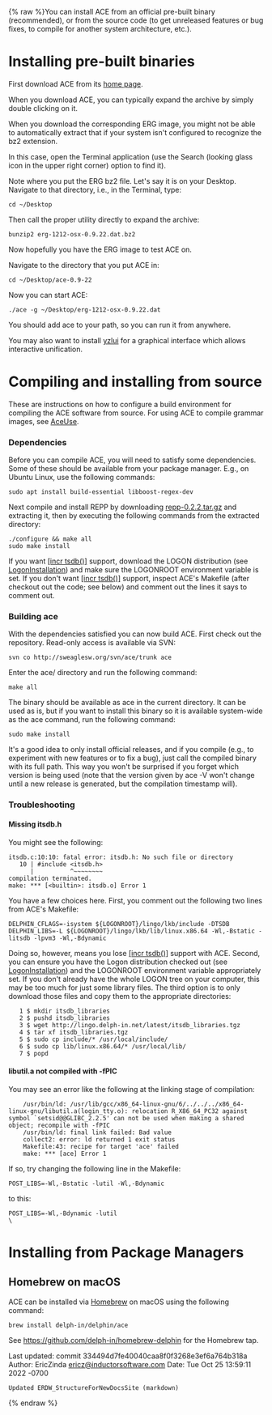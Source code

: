 {% raw %}You can install ACE from an official pre-built binary (recommended), or
from the source code (to get unreleased features or bug fixes, to
compile for another system architecture, etc.).

# Installing pre-built binaries

First download ACE from its [home
page](http://sweaglesw.org/linguistics/ace/).

When you download ACE, you can typically expand the archive by simply
double clicking on it.

When you download the corresponding ERG image, you might not be able to
automatically extract that if your system isn't configured to recognize
the bz2 extension.

In this case, open the Terminal application (use the Search (looking
glass icon in the upper right corner) option to find it).

Note where you put the ERG bz2 file. Let's say it is on your Desktop.
Navigate to that directory, i.e., in the Terminal, type:

    cd ~/Desktop

Then call the proper utility directly to expand the archive:

    bunzip2 erg-1212-osx-0.9.22.dat.bz2

Now hopefully you have the ERG image to test ACE on.

Navigate to the directory that you put ACE in:

    cd ~/Desktop/ace-0.9-22

Now you can start ACE:

    ./ace -g ~/Desktop/erg-1212-osx-0.9.22.dat

You should add ace to your path, so you can run it from anywhere.

You may also want to install [yzlui](../AceLui) for a graphical interface
which allows interactive unification.

# Compiling and installing from source

These are instructions on how to configure a build environment for
compiling the ACE software from source. For using ACE to compile grammar
images, see [AceUse](../AceUse).

### Dependencies

Before you can compile ACE, you will need to satisfy some dependencies.
Some of these should be available from your package manager. E.g., on
Ubuntu Linux, use the following commands:

    sudo apt install build-essential libboost-regex-dev

Next compile and install REPP by downloading
[repp-0.2.2.tar.gz](http://sweaglesw.com/linguistics/repp-0.2.2.tar.gz)
and extracting it, then by executing the following commands from the
extracted directory:

    ./configure && make all
    sudo make install

If you want [\[incr tsdb()\]](http://www.delph-in.net/itsdb) support,
download the LOGON distribution (see
[LogonInstallation](../LogonInstallation)) and make sure the LOGONROOT
environment variable is set. If you don't want [\[incr
tsdb()\]](http://www.delph-in.net/itsdb) support, inspect ACE's Makefile
(after checkout out the code; see below) and comment out the lines it
says to comment out.

### Building ace

With the dependencies satisfied you can now build ACE. First check out
the repository. Read-only access is available via SVN:

    svn co http://sweaglesw.org/svn/ace/trunk ace

Enter the ace/ directory and run the following command:

    make all

The binary should be available as ace in the current directory. It can
be used as is, but if you want to install this binary so it is available
system-wide as the ace command, run the following command:

    sudo make install

It's a good idea to only install official releases, and if you compile
(e.g., to experiment with new features or to fix a bug), just call the
compiled binary with its full path. This way you won't be surprised if
you forget which version is being used (note that the version given by
ace -V won't change until a new release is generated, but the
compilation timestamp will).

### Troubleshooting

#### Missing itsdb.h

You might see the following:

    itsdb.c:10:10: fatal error: itsdb.h: No such file or directory
       10 | #include <itsdb.h>
          |          ^~~~~~~~~
    compilation terminated.
    make: *** [<builtin>: itsdb.o] Error 1

You have a few choices here. First, you comment out the following two
lines from ACE's Makefile:

    DELPHIN_CFLAGS=-isystem ${LOGONROOT}/lingo/lkb/include -DTSDB
    DELPHIN_LIBS=-L ${LOGONROOT}/lingo/lkb/lib/linux.x86.64 -Wl,-Bstatic -litsdb -lpvm3 -Wl,-Bdynamic

Doing so, however, means you lose [\[incr
tsdb()\]](http://www.delph-in.net/itsdb) support with ACE. Second, you
can ensure you have the Logon distribution checked out (see
[LogonInstallation](../LogonInstallation)) and the LOGONROOT environment
variable appropriately set. If you don't already have the whole LOGON
tree on your computer, this may be too much for just some library files.
The third option is to only download those files and copy them to the
appropriate directories:

```
   1 $ mkdir itsdb_libraries
   2 $ pushd itsdb_libraries
   3 $ wget http://lingo.delph-in.net/latest/itsdb_libraries.tgz
   4 $ tar xf itsdb_libraries.tgz
   5 $ sudo cp include/* /usr/local/include/
   6 $ sudo cp lib/linux.x86.64/* /usr/local/lib/
   7 $ popd
```

#### libutil.a not compiled with -fPIC

You may see an error like the following at the linking stage of
compilation:

        /usr/bin/ld: /usr/lib/gcc/x86_64-linux-gnu/6/../../../x86_64-linux-gnu/libutil.a(login_tty.o): relocation R_X86_64_PC32 against symbol `setsid@@GLIBC_2.2.5' can not be used when making a shared object; recompile with -fPIC
        /usr/bin/ld: final link failed: Bad value
        collect2: error: ld returned 1 exit status
        Makefile:43: recipe for target 'ace' failed
        make: *** [ace] Error 1

If so, try changing the following line in the Makefile:

    POST_LIBS=-Wl,-Bstatic -lutil -Wl,-Bdynamic

to this:

    POST_LIBS=-Wl,-Bdynamic -lutil
    \

# Installing from Package Managers

## Homebrew on macOS

ACE can be installed via [Homebrew](https://brew.sh) on macOS using the
following command:

    brew install delph-in/delphin/ace

See <https://github.com/delph-in/homebrew-delphin> for the Homebrew tap.

Last updated: commit 334494d7fe40040caa8f0f3268e3ef6a764b318a
Author: EricZinda <ericz@inductorsoftware.com>
Date:   Tue Oct 25 13:59:11 2022 -0700

    Updated ERDW_StructureForNewDocsSite (markdown)
{% endraw %}